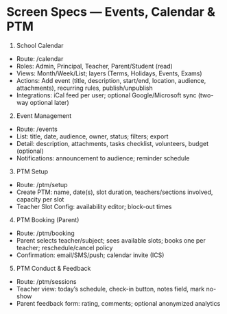 # Screen Specs — Events, Calendar & PTM

1) School Calendar
- Route: /calendar
- Roles: Admin, Principal, Teacher, Parent/Student (read)
- Views: Month/Week/List; layers (Terms, Holidays, Events, Exams)
- Actions: Add event (title, description, start/end, location, audience, attachments), recurring rules, publish/unpublish
- Integrations: iCal feed per user; optional Google/Microsoft sync (two-way optional later)

2) Event Management
- Route: /events
- List: title, date, audience, owner, status; filters; export
- Detail: description, attachments, tasks checklist, volunteers, budget (optional)
- Notifications: announcement to audience; reminder schedule

3) PTM Setup
- Route: /ptm/setup
- Create PTM: name, date(s), slot duration, teachers/sections involved, capacity per slot
- Teacher Slot Config: availability editor; block-out times

4) PTM Booking (Parent)
- Route: /ptm/booking
- Parent selects teacher/subject; sees available slots; books one per teacher; reschedule/cancel policy
- Confirmation: email/SMS/push; calendar invite (ICS)

5) PTM Conduct & Feedback
- Route: /ptm/sessions
- Teacher view: today’s schedule, check-in button, notes field, mark no-show
- Parent feedback form: rating, comments; optional anonymized analytics

